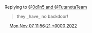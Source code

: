 Replying to [@0d1n5 and @TutanotaTeam](https://twitter.com/0d1n5/status/1589563410844647426)

> they \_have\_ no backdoor\!

<img src="../../media/tweet.ico" width="12" /> [Mon Nov 07 11:56:21 +0000 2022](https://twitter.com/DromerDenker/status/1589587558262243329)